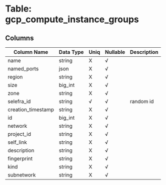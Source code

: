 # Table: gcp_compute_instance_groups

## Columns 

|  Column Name   |  Data Type  | Uniq | Nullable | Description | 
|  ----  | ----  | ----  | ----  | ---- | 
| name | string | X | √ |  | 
| named_ports | json | X | √ |  | 
| region | string | X | √ |  | 
| size | big_int | X | √ |  | 
| zone | string | X | √ |  | 
| selefra_id | string | √ | √ | random id | 
| creation_timestamp | string | X | √ |  | 
| id | big_int | X | √ |  | 
| network | string | X | √ |  | 
| project_id | string | X | √ |  | 
| self_link | string | X | √ |  | 
| description | string | X | √ |  | 
| fingerprint | string | X | √ |  | 
| kind | string | X | √ |  | 
| subnetwork | string | X | √ |  | 


